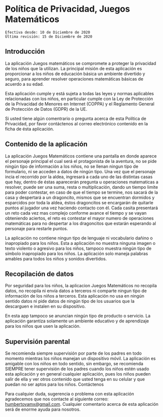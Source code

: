 # Política de Privacidad, Juegos Matemáticos

    Efectiva desde: 10 de Diciembre de 2020
    Última revisión: 15 de Diciembre de 2020

## Introducción

La aplicación Juegos matemáticos se compromete a proteger la privacidad de los niños que la utilizan. La principal misión de esta aplicación es proporcionar a los niños de educación básica un ambiente divertido y seguro, para aprender resolver operaciones matemáticas básicas de acuerdo a su edad.

Esta aplicación cumple y está sujeta a todas las leyes y normas aplicables relacionadas con los niños, en particular cumple con la Ley de Protección de la Privacidad de Menores en Internet (COPPA) y el Reglamento General de Protección de Datos (GDPR) de la UE.

Si usted tiene algún comentrario o pregunta acerca de esta Política de Privacidad, por favor contáctenos al correo electrónico contenido en la ficha de ésta aplicación.

## Contenido de la aplicación

La aplicación Juegos Matemáticos contiene una pantalla en donde aparece el personaje principal el cual será el protagonista de la aventura, no se pide ningún tipo de información a los niños, no se llenan ningun tipo de formulario, ni se acceden a datos de ningún tipo. Una vez que el personaje incia el recorrido por la aldea, ingresará a cada uno de las distintas casas que hay, dentro de éstas aparecerán pregunta u operaciones matematicas a resolver, puede ser una suma, resta o multiplicación, dando un tiempo limite para poder contestar, en caso de que el tiempo se termine, nos sacará de la casa y despertará a un dragoncito, mismos que se encuentran dormidos y esparcidos por toda la aldea, éstos dragoncitos se encargarán de quitarle puntos al jugador una vez haciendo contacto con él. Cada casita presentará un reto cada vez mas complejo conforme avance el tiempo y se vayan obteniendo aciertos, el reto es contestar el mayor numero de operaciones matemáticas para no despertar a los dragoncitos que estarán esperando al personaje para restarle puntos.

La aplicación no contiene ningun tipo de lenguaje ni vocabulario dañino o inapropiado para los niños. Esta a aplicación no muestra ninguna imagen o texto violento o agresivo para los niños, tampoco muestra ningún tipo de símbolo inapropiado para los niños. La aplicación solo maneja palabras amables para todos los niños y sonidos divertidos.

## Recopilación de datos

Por seguridad para los niños, la aplicacion Juegos Matemáticos no recopila datos, no recopila ni envía datos a terceros ni comparte ningun tipo de información de los niños a terceros. Esta aplicación no usa en ningún sentido datos ni pide datos de ningún tipo de los usuarios que la descarguen e instalen en su dispositivo.

En esta app tampoco se anuncian ningún tipo de producto o servicio. La aplicación garantiza solamente un ambiente educativo y de aprendizaje para los niños que usen la aplicación.

## Supervisión parental

Se recomienda siempre supervisión por parte de los padres en todo momento mientras los niños manejan un dispositivo móvil. La aplicación es amigable con los niños en todo sentido, sin embargo, se recomienda SIEMPRE tener supervisión de los padres cuando los niños estén usado esta aplicación y en general cualquier aplicación, pues los niños pueden salir de ella y ver otros contenido que usted tenga en su celular y que puedan no ser aptos para los niños.
Contáctenos

Para cualquier duda, sugerencia o problema con esta aplicación agradecemos que nos contacte al siguiente correo: humbertovamx@gmail.com. Cualquier comentario acerca de esta aplicación será de enorme ayuda para nosotros.
